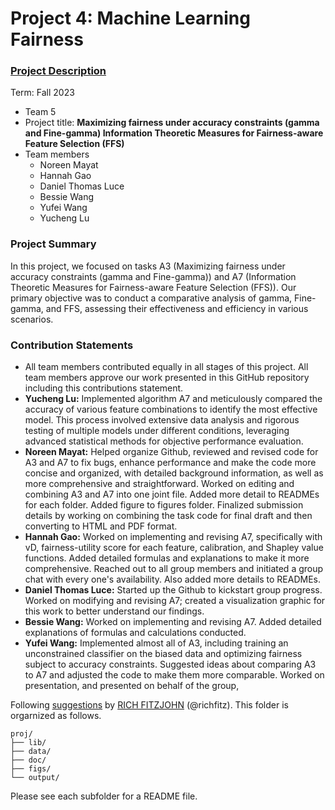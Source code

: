 # Project 4: Machine Learning Fairness

### [Project Description](doc/project4_desc.md)

Term: Fall 2023

+ Team 5
+ Project title: **Maximizing fairness under accuracy constraints (gamma and Fine-gamma) Information Theoretic Measures for Fairness-aware Feature Selection (FFS)**
+ Team members
	+ Noreen Mayat
	+ Hannah Gao
	+ Daniel Thomas Luce
	+ Bessie Wang
	+ Yufei Wang
 	+ Yucheng Lu
### Project Summary
In this project, we focused on tasks A3 (Maximizing fairness under accuracy constraints (gamma and Fine-gamma)) and A7 (Information Theoretic Measures for Fairness-aware Feature Selection (FFS)). Our primary objective was to conduct a comparative analysis of gamma, Fine-gamma, and FFS, assessing their effectiveness and efficiency in various scenarios.

### Contribution Statements
- All team members contributed equally in all stages of this project. All team members approve our work presented in this GitHub repository including this contributions statement.
- **Yucheng Lu:** Implemented algorithm A7 and meticulously compared the accuracy of various feature combinations to identify the most effective model. This process involved extensive data analysis and rigorous testing of multiple models under different conditions, leveraging advanced statistical methods for objective performance evaluation.
- **Noreen Mayat:** Helped organize Github, reviewed and revised code for A3 and A7 to fix bugs, enhance performance and make the code more concise and organized, with detailed background information, as well as more comprehensive and straightforward. Worked on editing and combining A3 and A7 into one joint file. Added more detail to READMEs for each folder. Added figure to figures folder. Finalized submission details by working on combining the task code for final draft and then converting to HTML and PDF format. 
- **Hannah Gao:** Worked on implementing and revising A7, specifically with vD, fairness-utility score for each feature, calibration, and Shapley value functions. Added detailed formulas and explanations to make it more comprehensive. Reached out to all group members and initiated a group chat with every one's availability. Also added more details to READMEs. 
- **Daniel Thomas Luce:** Started up the Github to kickstart group progress. Worked on modifying and revising A7; created a visualization graphic for this work to better understand our findings. 
- **Bessie Wang:** Worked on implementing and revising A7. Added detailed explanations of formulas and calculations conducted. 
- **Yufei Wang:** Implemented almost all of A3, including training an unconstrained classifier on the biased data and optimizing fairness subject to accuracy constraints. Suggested ideas about comparing A3 to A7 and adjusted the code to make them more comparable. Worked on presentation, and presented on behalf of the group, 
  
Following [suggestions](http://nicercode.github.io/blog/2013-04-05-projects/) by [RICH FITZJOHN](http://nicercode.github.io/about/#Team) (@richfitz). This folder is orgarnized as follows.

```
proj/
├── lib/
├── data/
├── doc/
├── figs/
└── output/
```

Please see each subfolder for a README file.
